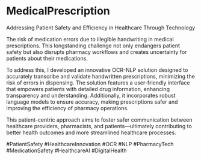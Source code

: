 # MedicalPrescription
Addressing Patient Safety and Efficiency in Healthcare Through Technology

The risk of medication errors due to illegible handwriting in medical prescriptions. This longstanding challenge not only endangers patient safety but also disrupts pharmacy workflows and creates uncertainty for patients about their medications.

To address this, I developed an innovative OCR-NLP solution designed to accurately transcribe and validate handwritten prescriptions, minimizing the risk of errors in dispensing. The solution features a user-friendly interface that empowers patients with detailed drug information, enhancing transparency and understanding. Additionally, it incorporates robust language models to ensure accuracy, making prescriptions safer and improving the efficiency of pharmacy operations.

This patient-centric approach aims to foster safer communication between healthcare providers, pharmacists, and patients—ultimately contributing to better health outcomes and more streamlined healthcare processes. 

#PatientSafety #HealthcareInnovation #OCR #NLP #PharmacyTech #MedicationSafety #HealthcareAI #DigitalHealth
